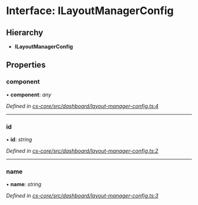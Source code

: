 # Interface: ILayoutManagerConfig

## Hierarchy

* **ILayoutManagerConfig**

## Properties

###  component

• **component**: *any*

*Defined in [cs-core/src/dashboard/layout-manager-config.ts:4](https://github.com/RichardHovenkamp/csnext/blob/872f0bfe/packages/cs-core/src/dashboard/layout-manager-config.ts#L4)*

___

###  id

• **id**: *string*

*Defined in [cs-core/src/dashboard/layout-manager-config.ts:2](https://github.com/RichardHovenkamp/csnext/blob/872f0bfe/packages/cs-core/src/dashboard/layout-manager-config.ts#L2)*

___

###  name

• **name**: *string*

*Defined in [cs-core/src/dashboard/layout-manager-config.ts:3](https://github.com/RichardHovenkamp/csnext/blob/872f0bfe/packages/cs-core/src/dashboard/layout-manager-config.ts#L3)*
